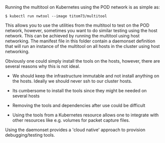 Running the multitool on Kubernetes using the POD network is as simple as:

```shell
$ kubectl run nwtool --image titom73/multitool
```

This allows you to use the utilities from the multitool to test on the POD
network, however, sometimes you want to do similar testing using the host
network.  This can be achieved by running the multitool using host
networking. The manifest file in this folder contain a daemonset definition that
will run an instance of the multitool on all hosts in the cluster using host
networking.

Obviously one could simply install the tools on the hosts, however, there are
several reasons why this is not ideal.

- We should keep the infrastructure immutable and not install anything on the
  hosts. Ideally we should never ssh to our cluster hosts.

- Its cumbersome to install the tools since they might be needed on several hosts

- Removing the tools and dependencies after use could be difficult

- Using the tools from a Kubernetes resource allows one to integrate with other
  resources like e.g. volumes for packet capture files.

Using the daemonset provides a 'cloud native' approach to provision
debugging/testing tools.